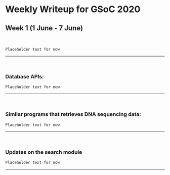 # Weekly Writeup for GSoC 2020

## Week 1 (1 June - 7 June)

&nbsp;

`Placeholder text for now`

---
&nbsp;
### Database APIs:

`Placeholder text for now`

---
&nbsp;
### Similar programs that retrieves DNA sequencing data:

`Placeholder text for now`

---
&nbsp;
### Updates on the search module

`Placeholder text for now`

---
